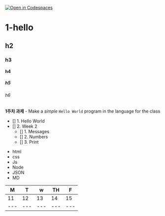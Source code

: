 [![Open in Codespaces](https://classroom.github.com/assets/launch-codespace-7f7980b617ed060a017424585567c406b6ee15c891e84e1186181d67ecf80aa0.svg)](https://classroom.github.com/open-in-codespaces?assignment_repo_id=14280792)

# 1-hello

## h2

### h3

#### h4

##### h5

###### h6

**1주차 과제** - Make a _simple_ `Hello World` program in the language for the class

- [] 1. Hello World
- [] 2. Week 2
    - [] 1. Messages
    - [] 2. Numbers
    - [] 3. Print

* html
* css
* Js
* Node
* JSON
* MD

| M | T | w | TH | F |
|---|---|---|---|---|
| 11 | 12 | 13 | 14 | 15 |
|---|---|---|---|---|